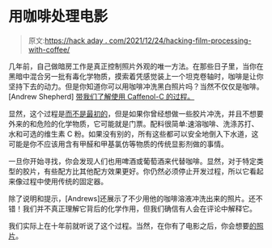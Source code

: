 # 用咖啡处理电影

> 原文:[https://hack aday . com/2021/12/24/hacking-film-processing-with-coffee/](https://hackaday.com/2021/12/24/hacking-film-processing-with-coffee/)

几年前，自己做暗房工作是真正控制照片外观的唯一方法。在那些日子里，当你在黑暗中混合另一批有毒化学物质，摸索着凭感觉装上一个坦克卷轴时，咖啡是让你坚持下去的动力。但是你知道你可以用咖啡冲洗黑白照片吗？当然不仅仅是咖啡。[Andrew Shepherd] [带我们了解使用 Caffenol-C 的过程。](https://www.fieldmag.com/articles/how-to-develop-film-with-coffee-caffenol-guide)

显然，这个过程是[而不是最初的](https://www.caffenol.org)，但是如果你曾经想做一些胶片冲洗，并且不想要外来的和危险的化学物质，它可能就是门票。配料很简单:速溶咖啡、洗涤苏打、水和可选的维生素 C 粉。如果没有别的，所有这些都可以安全地倒入下水道，这可能是你不应该用含有甲醛和甲基氯仿等物质的传统显影剂做的事情。

一旦你开始寻找，你会发现人们也用啤酒或葡萄酒来代替咖啡。显然，对于特定类型的胶片，有些配方比其他配方效果更好。你仍然必须停止开发过程，所以它看起来像过程中使用传统的固定器。

除了说明和提示，[Andrews]还展示了不少用他的咖啡溶液冲洗出来的照片。还不错！我们并不真正理解它背后的化学作用，但我们确信有人会在评论中解释它。

我们实际上在十年前就听说了这个过程。当然，在你有了电影之后，你会想要[的照片](https://hackaday.com/2020/05/03/start-printing-from-film-for-around-100/)。